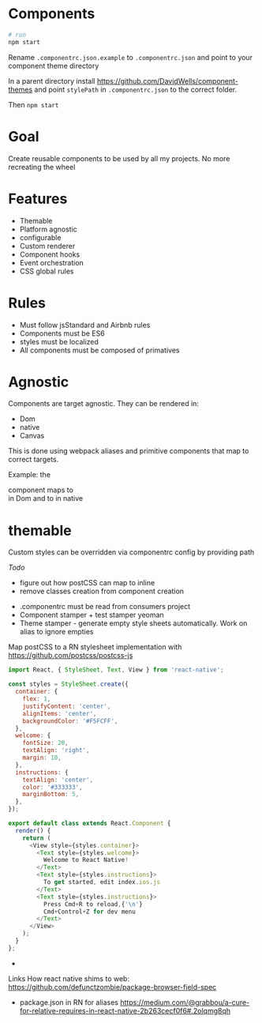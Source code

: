 # Components

```bash
# run
npm start
```

Rename `.componentrc.json.example` to `.componentrc.json` and point to your component theme directory

In a parent directory install https://github.com/DavidWells/component-themes and point `stylePath` in `.componentrc.json` to the correct folder.

Then `npm start`

# Goal
Create reusable components to be used by all my projects. No more recreating the wheel

# Features

* Themable
* Platform agnostic
* configurable
* Custom renderer
* Component hooks
* Event orchestration
* CSS global rules

# Rules
* Must follow jsStandard and Airbnb rules
* Components must be ES6
* styles must be localized
* All components must be composed of primatives

# Agnostic
Components are target agnostic. They can be rendered in:
- Dom
- native
- Canvas

This is done using webpack aliases and primitive components that map to correct targets.

Example: the <Div> component maps to <div> in Dom and to <view> in native

# themable

Custom styles can be overridden via componentrc config by providing path

*Todo*
- figure out how postCSS can map to inline
- remove classes creation from component creation
* .componentrc must be read from consumers project
* Component stamper + test stamper yeoman
* Theme stamper - generate empty style sheets automatically. Work on alias to ignore empties

Map postCSS to a RN stylesheet implementation with https://github.com/postcss/postcss-js

```js
import React, { StyleSheet, Text, View } from 'react-native';

const styles = StyleSheet.create({
  container: {
    flex: 1,
    justifyContent: 'center',
    alignItems: 'center',
    backgroundColor: '#F5FCFF',
  },
  welcome: {
    fontSize: 20,
    textAlign: 'right',
    margin: 10,
  },
  instructions: {
    textAlign: 'center',
    color: '#333333',
    marginBottom: 5,
  },
});

export default class extends React.Component {
  render() {
    return (
      <View style={styles.container}>
        <Text style={styles.welcome}>
          Welcome to React Native!
        </Text>
        <Text style={styles.instructions}>
          To get started, edit index.ios.js
        </Text>
        <Text style={styles.instructions}>
          Press Cmd+R to reload,{'\n'}
          Cmd+Control+Z for dev menu
        </Text>
      </View>
    );
  }
};

```

*

Links
How react native shims to web: https://github.com/defunctzombie/package-browser-field-spec
- package.json in RN for aliases https://medium.com/@grabbou/a-cure-for-relative-requires-in-react-native-2b263cecf0f6#.2olqmg8qh
